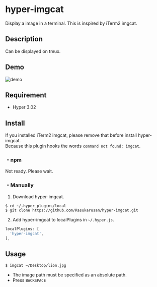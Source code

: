 hyper-imgcat
====

Display a image in a terminal.
This is inspired by iTerm2 imgcat.

## Description

Can be displayed on tmux.

## Demo

![demo](https://user-images.githubusercontent.com/17779386/74077164-e35c1500-4a60-11ea-940c-1adf0f29e537.gif)

## Requirement

- Hyper 3.02

## Install

If you installed iTerm2 imgcat, please remove that before install hyper-imgcat.  
Because this plugin hooks the words `command not found: imgcat`.

### ・npm

Not ready. Please wait.

### ・Manually

1. Download hyper-imgcat.
```shell
$ cd ~/.hyper_plugins/local
$ git clone https://github.com/Rasukarusan/hyper-imgcat.git
```

2. Add hyper-imgcat to localPlugins in `~/.hyper.js`.
```js
localPlugins: [
  'hyper-imgcat',
],
```

## Usage

```shell
$ imgcat ~/Desktop/lion.jpg
```

- The image path must be specified as an absolute path.
- Press `BACKSPACE`

